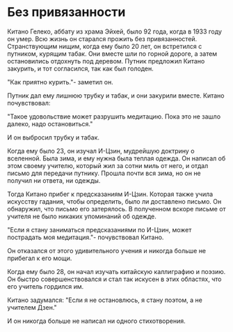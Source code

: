 # Без привязанности

Китано Гелеко, аббату из храма Эйхей, было 92 года, когда в 1933 году он умер. Всю жизнь он старался прожить без привязанностей. Странствующим нищим, когда ему было 20 лет, он встретился с путником, курящим табак. Они вместе шли по горной дороге, а затем остановились отдохнуть под деревом. Путник предложил Китано закурить, и тот согласился, так как был голоден.

"Как приятно курить."- заметил он.

Путник дал ему лишнюю трубку и табак, и они закурили вместе. Китано почувствовал:

"Такое удовольствие может разрушить медитацию. Пока это не зашло далеко, надо остановиться."

И он выбросил трубку и табак.

Когда ему было 23, он изучал И-Цзин, мудрейшую доктрину о вселенной. Была зима, и ему нужна была теплая одежда. Он написал об этом своему учителю, который жил за сотни миль от него, и отдал письмо для передачи путнику. Прошла почти вся зима, но он не получил ни ответа, ни одежды.

Тогда Китано прибег к предсказаниям И-Цзин. Которая также учила искусству гадания, чтобы определить, было ли доставлено письмо. Он обнаружил, что письмо его затерялось. В полученном вскоре письме от учителя не было никаких упоминаний об одежде.

"Если я стану заниматься предсказаниями по И-Цзин, может пострадать моя медитация."- почувствовал Китано.

Он отказался от этого удивительного учения и никогда больше не прибегал к его мощи.

Когда ему было 28, он начал изучать китайскую каллиграфию и поэзию. Он быстро совершенствовался и стал так искусен в этих областях, что его учитель гордился им.

Китано задумался: "Если я не остановлюсь, я стану поэтом, а не учителем Дзен."

И он никогда больше не написал ни одного стихотворения.
